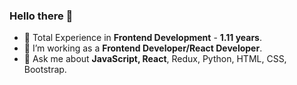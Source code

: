  ###    Hello there 👋

- 🔭 Total Experience in <b>Frontend Development</b> - <b>1.11 years</b>.
- 🔭 I’m working as a <b>Frontend Developer/React Developer</b>.
- 💬 Ask me about <b>JavaScript, React</b>, Redux, Python, HTML, CSS, Bootstrap.
